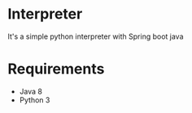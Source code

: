 # Interpreter

It's a simple python interpreter with Spring boot java

# Requirements

- Java 8
- Python 3
